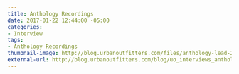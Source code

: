 ```yaml
---
title: Anthology Recordings
date: 2017-01-22 12:44:00 -05:00
categories:
- Interview
tags:
- Anthology Recordings
thumbnail-image: http://blog.urbanoutfitters.com/files/anthology-lead-2.jpg
external-url: http://blog.urbanoutfitters.com/blog/uo_interviews_anthology_recordings
---
```


